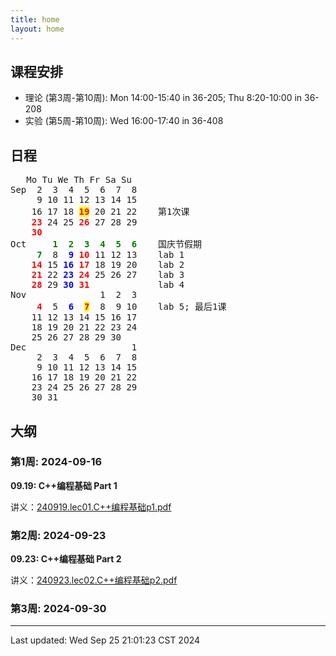 ```yaml
---
title: home
layout: home
---
```


## 课程安排

- 理论 (第3周-第10周): Mon 14:00-15:40 in 36-205; Thu 8:20-10:00 in 36-208
- 实验 (第5周-第10周): Wed 16:00-17:40 in 36-408

## 日程

<pre>	Mo Tu We Th Fr Sa Su
Sep	 2  3  4  5  6  7  8	
	 9 10 11 12 13 14 15	
	16 17 18 <span style="background:yellow; color: red;"><b>19</b></span> 20 21 22    第1次课
	<span style="color: red;"><b>23</b></span> 24 25 <span style="color: red;"><b>26</b></span> 27 28 29	
	<span style="color: red;"><b>30</b></span>
Oct	    <span style="color: green;"><b>1  2  3  4  5  6</b></span>    国庆节假期
	<span style="color: green;"><b> 7</b></span>  8  <span style="color: blue;"><b>9</b></span> <span style="color: red;"><b>10</b></span> 11 12 13    lab 1
	<span style="color: red;"><b>14</b></span> 15 <span style="color: blue;"><b>16</b></span> <span style="color: red;"><b>17</b></span> 18 19 20    lab 2
	<span style="color: red;"><b>21</b></span> 22 <span style="color: blue;"><b>23</b></span> <span style="color: red;"><b>24</b></span> 25 26 27    lab 3
	<span style="color: red;"><b>28</b></span> 29 <span style="color: blue;"><b>30</b></span> <span style="color: red;"><b>31</b></span>             lab 4
Nov	             1  2  3	
	 <span style="color: red;"><b>4</b></span>  5  <span style="color: blue;"><b>6</b></span>  <span style="background:yellow; color: red"><b>7</b></span>  8  9 10    lab 5; 最后1课
	11 12 13 14 15 16 17	
	18 19 20 21 22 23 24    
	25 26 27 28 29 30   
Dec	                   1
	 2  3  4  5  6  7  8	
	 9 10 11 12 13 14 15	
	16 17 18 19 20 21 22
	23 24 25 26 27 28 29
	30 31
</pre>


## 大纲

### 第1周: 2024-09-16

**09.19:    C++编程基础 Part 1**

讲义：[240919.lec01.C++编程基础p1.pdf](https://github.com/abotw/cpp-hfu/blob/main/lecture/240919.lec01.C%2B%2B编程基础p1.pdf)

### 第2周: 2024-09-23

**09.23:    C++编程基础 Part 2**

讲义：[240923.lec02.C++编程基础p2.pdf](https://github.com/abotw/cpp-hfu/blob/main/lecture/240923.lec02.C%2B%2B编程基础p2.pdf)

### 第3周: 2024-09-30

---

Last updated: Wed Sep 25 21:01:23 CST 2024
